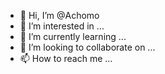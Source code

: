 - 👋 Hi, I’m @Achomo
- 👀 I’m interested in ...
- 🌱 I’m currently learning ...
- 💞️ I’m looking to collaborate on ...
- 📫 How to reach me ...

<!---
Achomo/Achomo is a ✨ special ✨ repository because its `README.md` (this file) appears on your GitHub profile.
You can click the Preview link to take a look at your changes.
--->
